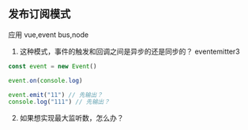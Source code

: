<!--
 * @Author: Dalegac
 * @Date: 2021-08-20 11:30:17
 * @LastEditTime: 2021-08-20 14:13:44
 * @LastEditors: Dalegac
 * @Description: Just say something
-->

## 发布订阅模式

应用 vue,event bus,node

1. 这种模式，事件的触发和回调之间是异步的还是同步的？
   eventemitter3

```js
const event = new Event()

event.on(console.log)

event.emit("11") // 先输出？
console.log("111") // 先输出？
```

2. 如果想实现最大监听数，怎么办？
